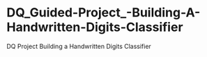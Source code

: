 # DQ_Guided-Project_-Building-A-Handwritten-Digits-Classifier
DQ Project Building a Handwritten Digits Classifier
